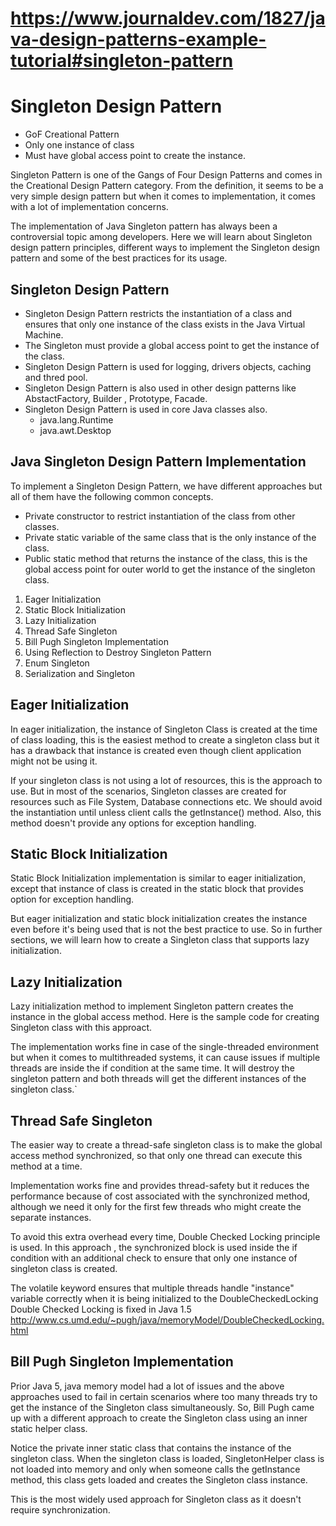 # https://www.journaldev.com/1827/java-design-patterns-example-tutorial#singleton-pattern

# Singleton Design Pattern

- GoF Creational Pattern
- Only one instance of class
- Must have global access point to create the instance.

Singleton Pattern is one of the Gangs of Four Design Patterns and comes in the Creational Design Pattern category. From
the definition, it seems to be a very simple design pattern but when it comes to implementation, it comes with a lot of
implementation concerns.

The implementation of Java Singleton pattern has always been a controversial topic among developers. Here we will learn
about Singleton design pattern principles, different ways to implement the Singleton design pattern and some of the best
practices for its usage.

## Singleton Design Pattern

- Singleton Design Pattern restricts the instantiation of a class and ensures that only one instance of the class exists
  in the Java Virtual Machine.
- The Singleton must provide a global access point to get the instance of the class.
- Singleton Design Pattern is used for logging, drivers objects, caching and thred pool.
- Singleton Design Pattern is also used in other design patterns like AbstactFactory, Builder , Prototype, Facade.
- Singleton Design Pattern is used in core Java classes also.
    - java.lang.Runtime
    - java.awt.Desktop

## Java Singleton Design Pattern Implementation

To implement a Singleton Design Pattern, we have different approaches but all of them have the following common
concepts.

- Private constructor to restrict instantiation of the class from other classes.
- Private static variable of the same class that is the only instance of the class.
- Public static method that returns the instance of the class, this is the global access point for outer world to get
  the instance of the singleton class.

1. Eager Initialization
2. Static Block Initialization
3. Lazy Initialization
4. Thread Safe Singleton
5. Bill Pugh Singleton Implementation
6. Using Reflection to Destroy Singleton Pattern
7. Enum Singleton
8. Serialization and Singleton

## Eager Initialization

In eager initialization, the instance of Singleton Class is created at the time of class loading, this is the easiest
method to create a singleton class but it has a drawback that instance is created even though client application might
not be using it.

If your singleton class is not using a lot of resources, this is the approach to use. But in most of the scenarios,
Singleton classes are created for resources such as File System, Database connections etc. We should avoid the
instantiation until unless client calls the getInstance() method. Also, this method doesn't provide any options for
exception handling.

## Static Block Initialization

Static Block Initialization implementation is similar to eager initialization, except that instance of class is created
in the static block that provides option for exception handling.

But eager initialization and static block initialization creates the instance even before it's being used that is not
the best practice to use. So in further sections, we will learn how to create a Singleton class that supports lazy
initialization.

## Lazy Initialization

Lazy initialization method to implement Singleton pattern creates the instance in the global access method. Here is the
sample code for creating Singleton class with this approact.

The implementation works fine in case of the single-threaded environment but when it comes to multithreaded systems, it
can cause issues if multiple threads are inside the if condition at the same time. It will destroy the singleton pattern
and both threads will get the different instances of the singleton class.`

## Thread Safe Singleton

The easier way to create a thread-safe singleton class is to make the global access method synchronized, so that only
one thread can execute this method at a time.

Implementation works fine and provides thread-safety but it reduces the performance because of cost associated with the
synchronized method, although we need it only for the first few threads who might create the separate instances.

To avoid this extra overhead every time, Double Checked Locking principle is used. In this approach , the synchronized
block is used inside the if condition with an additional check to ensure that only one instance of singleton class is
created.

The volatile keyword ensures that multiple threads handle "instance" variable correctly when it is being initialized to
the DoubleCheckedLocking Double Checked Locking is fixed in Java 1.5
http://www.cs.umd.edu/~pugh/java/memoryModel/DoubleCheckedLocking.html

## Bill Pugh Singleton Implementation

Prior Java 5, java memory model had a lot of issues and the above approaches used to fail in certain scenarios where too
many threads try to get the instance of the Singleton class simultaneously. So, Bill Pugh came up with a different
approach to create the Singleton class using an inner static helper class.

Notice the private inner static class that contains the instance of the singleton class. When the singleton class is
loaded, SingletonHelper class is not loaded into memory and only when someone calls the getInstance method, this class
gets loaded and creates the Singleton class instance.

This is the most widely used approach for Singleton class as it doesn't require synchronization. 
